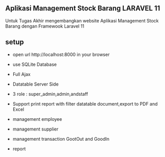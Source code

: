 ## Aplikasi Management Stock Barang LARAVEL 11
Untuk Tugas Akhir mengembangkan website Aplikasi Management Stock Barang dengan Framewook Laravel 11
## setup 
- open url http://localhost:8000 in your browser
- use SQLite Database

- Full Ajax
- Datatable Server Side
- 3 role : super_admin,admin,andstaff
- Support print report with filter datatable document,export to PDF and Excel
- management employee
- management supplier
- management transaction GootOut and GoodIn
- report 
  
